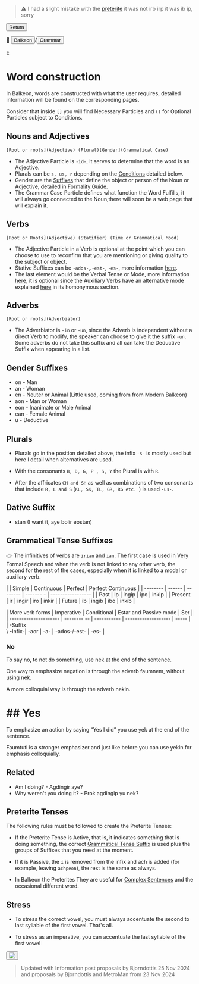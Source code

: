 > ⚠️ I had a slight mistake with the [preterite](#related) it was not irb irp it was ib ip, sorry

<button class="button-82-pushable" role="button" onclick="history.back()">
 <span class="button-82-shadow"></span>
 <span class="button-82-edge"></span>
 <span class="button-82-front text">
 Return
 </span> </button>

📂 <button class="button-16" role="button" onclick="location.href='../../index'">Balkeon</button>/<button class="button-16" role= "button" onclick="location.href='../index'">Grammar</button>

<a name="top"></a>
<a class="top-link hide" href="#top">⏫️</a>

# Word construction

In Balkeon, words are constructed with what the user requires, detailed information will be found on the corresponding pages.

Consider that inside `[]` you will find Necessary Particles and `()` for Optional Particles subject to Conditions.

## Nouns and Adjectives

`[Root or roots](Adjective) (Plural)[Gender](Grammatical Case)`

- The Adjective Particle is `-id-`, it serves to determine that the word is an Adjective.
- Plurals can be `s, us, r` depending on the [Conditions](#plurals) detailed below.
- Gender are the [Suffixes](#gender-suffixes) that define the object or person of the Noun or Adjective, detailed in [Formality Guide](../formalityguide).
- The Grammar Case Particle defines what function the Word Fulfills, it will always go connected to the Noun,there will soon be a web page that will explain it.

## Verbs

`[Root or Roots](Adjective) (Statifier) ​​(Time or Grammatical Mood)`

- The Adjective Particle in a Verb is optional at the point which you can choose to use to reconfirm that you are mentioning or giving quality to the subject or object.
- Stative Suffixes can be `-ados-`,.`-est-`, `-es-`, more information [here](#grammatical-tense-suffixes).
- The last element would be the Verbal Tense or Mode, more information [here](#grammatical-tense-suffixes), it is optional since the Auxiliary Verbs have an alternative mode explained [here](../sentences/#auxiliary-verbs) in its homonymous section.

## Adverbs

`[Root or roots](Adverbiator)`

- The Adverbiator is `-in` or `-un`, since the Adverb is independent without a direct Verb to modify, the speaker can choose to give it the suffix `-un`. Some adverbs do not take this suffix and all can take the Deductive Suffix when appearing in a list.

## Gender Suffixes
- on - Man
- an - Woman
- en - Neuter or Animal (Little used, coming from from Modern Balkeon)
- aon - Man or Woman
- eon - Inanimate or Male Animal
- ean - Female Animal
- u - Deductive

## Plurals

- Plurals go in the position detailed above, the infix `-s-` is mostly used but here I detail when alternatives are used.

- With the consonants `B, D, G, P , S, Y` the Plural is with `R`.
- After the affricates `CH and SH` as well as combinations of two consonants that include `R, L and S` (`KL, SK, TL, GR, RG etc. `) is used `-us-`.

## Dative Suffix
- stan (I want it, aye bolir eostan)

## Grammatical Tense Suffixes

👉 The infinitives of verbs are `irian` and `ian`. The first case is used in Very Formal Speech and when the verb is not linked to any other verb, the second for the rest of the cases, especially when it is linked to a modal or auxiliary verb.

<div class="table-wrapper" markdown="block">

| | Simple | Continuous | Perfect | Perfect Continuous |
| -------- | ------ | -------- | ------- - | ----------------- |
| Past | ip | ingip | ipo | inkip |
| Present | ir | ingir | iro | inkir |
| Future | ib | ingib | ibo | inkib |

| More verb forms | Imperative | Conditional | Estar and Passive mode | Ser |
| --------------------- | -------- -- | ----------- | ------------------- | ----- |
| \-Suffix<br />\ -Infix\-| \-aor | \-a- | \-ados-/\-est\- | \-es- |

</div>

### No

To say no, to not do something, use nek at the end of the sentence.

One way to emphasize negation is through the adverb faumnem, without using nek.

A more colloquial way is through the adverb nekin.

# ## Yes

To emphasize an action by saying “Yes I did” you use yek at the end of the sentence.

Faumtuti is a stronger emphasizer and just like before you can use yekin for emphasis colloquially.

## Related

- Am I doing? - Agdingir aye?
- Why weren't you doing it? - Prok agdingip yu nek?

## Preterite Tenses

The following rules must be followed to create the Preterite Tenses:

- If the Preterite Tense is Active, that is, it indicates something that is doing something, the correct [Grammatical Tense Suffix](#grammatical-tense-suffixes) is used plus the groups of Suffixes that you need at the moment.

- If it is Passive, the `i` is removed from the infix and ach is added (for example, leaving `achpeon`), the rest is the same as always.

- In Balkeon the Preterites They are useful for [Complex Sentences](../complexsentences) and the occasional different word.

## Stress

- To stress the correct vowel, you must always accentuate the second to last syllable of the first vowel. That's all.

- To stress as an imperative, you can accentuate the last syllable of the first vowel

<button class="button-17" role="button" onclick="langRedirect('en')"><img src="https://img.icons8.com/?size=35&id=95094&format=png&color=000000"/></button>

> Updated with Information post proposals by Bjorndottis 25 Nov 2024 and proposals by Bjorndottis and MetroMan from 23 Nov 2024
